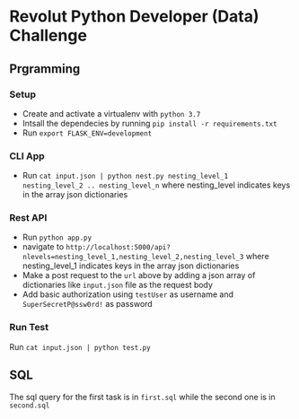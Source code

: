 # Revolut Python Developer (Data) Challenge

## Prgramming

### Setup
- Create and activate a virtualenv with `python 3.7`
- Intsall the dependecies by running `pip install -r requirements.txt`
- Run `export FLASK_ENV=development`

### CLI App

- Run `cat input.json | python nest.py nesting_level_1 nesting_level_2 .. nesting_level_n`
where nesting_level indicates keys in the array json dictionaries

### Rest API
- Run `python app.py`
- navigate to `http://localhost:5000/api?nlevels=nesting_level_1,nesting_level_2,nesting_level_3` where nesting_level_1 indicates keys in the array json dictionaries
- Make a post request to the `url` above by adding a json array of dictionaries like `input.json` file as the request body
- Add basic authorization using `testUser` as username and `SuperSecretP@ssw0rd!` as password

### Run Test
Run `cat input.json | python test.py`

## SQL
The sql query for the first task is in `first.sql` while the second one is in   `second.sql`